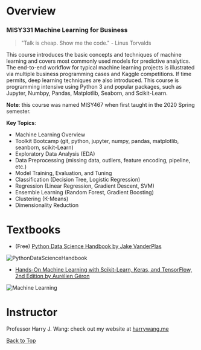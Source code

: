 # Overview
### MISY331 Machine Learning for Business

> "Talk is cheap. Show me the code." - Linus Torvalds

This course introduces the basic concepts and techniques of machine learning and covers most commonly used models for predictive analytics. The end-to-end workflow for typical machine learning projects is illustrated via multiple business programming cases and Kaggle competitions. If time permits, deep learning techniques are also introduced. This course is programming intensive using Python 3 and popular packages, such as Jupyter, Numbpy, Pandas, Matplotlib, Seaborn, and Scikit-Learn.

**Note**: this course was named MISY467 when first taught in the 2020 Spring semester.

**Key Topics**:

- Machine Learning Overview
- Toolkit Bootcamp (git, python, jupyter, numpy, pandas, matplotlib, seanborn, scikit-Learn)
- Exploratory Data Analysis (EDA)
- Data Preprocessing (missing data, outliers, feature encoding, pipeline, etc.)
- Model Training, Evaluation, and Tuning
- Classification (Decision Tree, Logistic Regression)
- Regression (Linear Regression, Gradient Descent, SVM)
- Ensemble Learning (Random Forest, Gradient Boosting)
- Clustering (K-Means)
- Dimensionality Reduction

# Textbooks

- (Free) [Python Data Science Handbook by Jake VanderPlas](https://jakevdp.github.io/PythonDataScienceHandbook/)

![PythonDataScienceHandbook](./img/datascience.png)

- [Hands-On Machine Learning with Scikit-Learn, Keras, and TensorFlow, 2nd Edition
by Aurélien Géron](https://www.oreilly.com/library/view/hands-on-machine-learning/9781492032632/)

![Machine Learning](./img/machinelearning.png)

# Instructor

Professor Harry J. Wang: check out my website at [harrywang.me](http://harrywang.me/)

[Back to Top](#misy331-machine-learning-for-business)
